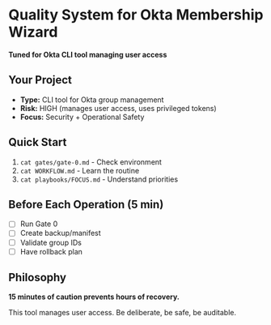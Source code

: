 # Quality System for Okta Membership Wizard

**Tuned for Okta CLI tool managing user access**

## Your Project
- **Type:** CLI tool for Okta group management
- **Risk:** HIGH (manages user access, uses privileged tokens)
- **Focus:** Security + Operational Safety

## Quick Start
1. `cat gates/gate-0.md` - Check environment
2. `cat WORKFLOW.md` - Learn the routine
3. `cat playbooks/FOCUS.md` - Understand priorities

## Before Each Operation (5 min)
- [ ] Run Gate 0
- [ ] Create backup/manifest
- [ ] Validate group IDs
- [ ] Have rollback plan

## Philosophy
**15 minutes of caution prevents hours of recovery.**

This tool manages user access. Be deliberate, be safe, be auditable.
